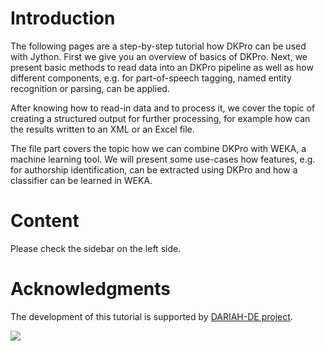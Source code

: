 # Introduction #
The following pages are a step-by-step tutorial how DKPro can be used with Jython. First we give you an overview of basics of DKPro. Next, we present basic methods to read data into an DKPro pipeline as well as how different components, e.g. for part-of-speech tagging, named entity recognition or parsing, can be applied.

After knowing how to read-in data and to process it, we cover the topic of creating a structured output for further processing, for example how can the results written to an XML or an Excel file.

The file part covers the topic how we can combine DKPro with WEKA, a machine learning tool. We will present some use-cases how features, e.g. for authorship identification, can be extracted using DKPro and how a classifier can be learned in WEKA.

# Content #
Please check the sidebar on the left side.


# Acknowledgments #

The development of this tutorial is supported by [DARIAH-DE project](https://de.dariah.eu/).

[![](https://de.dariah.eu/liferay-dariah-theme/images/dariah-logo.png)](https://de.dariah.eu/)